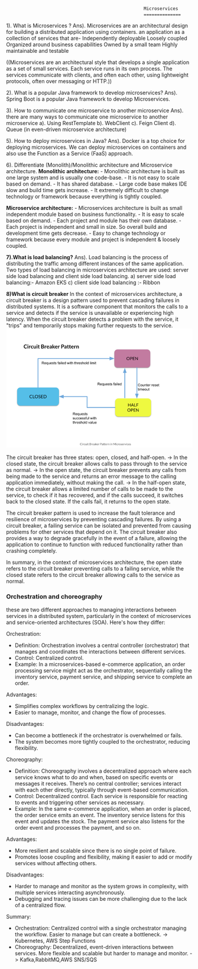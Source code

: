                                                         Microservices
                                                        ==============
1). What is Microservices ?
Ans). Microservices are an architectural design for building a distributed application using containers.
       an application as a collection of services that are-
       Independently deployable
       Loosely coupled
       Organized around business capabilities
       Owned by a small team
       Highly maintainable and testable

 ((Microservices are an architectural style that develops a single application as a set of small services. 
      Each service runs in its own process. The services communicate with clients, and often each other, 
      using lightweight  protocols, often over messaging or HTTP.))
                                                 
2). What is a popular Java framework to develop microservices?
Ans). Spring Boot is a popular Java framework to develop Microservices.   

3). How to communicate one microservice to another microservice
Ans). there are many ways to communicate one microservice to another microservice
     a). Using RestTemplate
     b). WebClient
     c). Feign Client
     d). Queue (in even-driven microservice architecture)
     

5). How to deploy microservices in Java?
Ans). Docker is a top choice for deploying microservices. We can deploy microservices on containers and 
also use the Function as a Service (FaaS) approach.

6). Differentiate (Monolith)/Monolithic architecture and Microservice architecture.
 **Monolithic architecture:** 
                    - Monolithic architecture is built as one large system and is usually one code-base.
                    - It is not easy to scale based on demand.
                    - It has shared database. 
                    - Large code base makes IDE slow and build time gets increase.
                    - It extremely difficult to change technology or framework because everything is tightly coupled.
                    
 **Microservice architecture:**
                    - Microservices architecture is built as small independent module based on business functionality.
                    - It is easy to scale based on demand.
                    - Each project and module has their own database.
                    - Each project is independent and small in size. So overall build and development time gets decrease.
                    - Easy to change technology or framework because every module and project is independent & loosely coupled.
                    
**7).What is load balancing?**
Ans). Load balancing is the process of distributing the traffic among different instances of the same application. 
Two types of load balancing in microservices architecture are used: server side load balancing and client side load balancing.
      a) server side load balancing:- Amazon EKS 
      c) client side load balancing :- Ribbon

**8)What is circuit breaker**
In the context of microservices architecture, a circuit breaker is a design pattern used to prevent cascading failures in distributed systems. 
It is a software component that monitors the calls to a service and detects if the service is unavailable or experiencing high latency. 
When the circuit breaker detects a problem with the service, it "trips" and temporarily stops making further requests to the service.
![img_6.png](images%2Fimg_6.png)

The circuit breaker has three states: open, closed, and half-open. 
-> In the closed state, the circuit breaker allows calls to pass through to the service as normal. 
-> In the open state, the circuit breaker prevents any calls from being made to the service and returns an error message 
to the calling application immediately, without making the call.
-> In the half-open state, the circuit breaker allows a limited number of calls to be made to the service, to check if it has recovered, 
and if the calls succeed, it switches back to the closed state. If the calls fail, it returns to the open state.

The circuit breaker pattern is used to increase the fault tolerance and resilience of microservices by preventing cascading failures. 
By using a circuit breaker, a failing service can be isolated and prevented from causing problems for other services that depend on it.
The circuit breaker also provides a way to degrade gracefully in the event of a failure, allowing the application to continue
to function with reduced functionality rather than crashing completely.

In summary, in the context of microservices architecture, the open state refers to the circuit breaker preventing calls to a failing service,
while the closed state refers to the circuit breaker allowing calls to the service as normal.

### Orchestration and choreography 
these are two different approaches to managing interactions between services in a distributed system, particularly in the context of microservices and service-oriented architectures (SOA). Here's how they differ:

Orchestration:
* Definition: Orchestration involves a central controller (orchestrator) that manages and coordinates the interactions between different services.
* Control: Centralized control. 
* Example: In a microservices-based e-commerce application, an order processing service might act as the orchestrator,
   sequentially calling the inventory service, payment service, and shipping service to complete an order.

Advantages:
* Simplifies complex workflows by centralizing the logic.
* Easier to manage, monitor, and change the flow of processes.

Disadvantages:
* Can become a bottleneck if the orchestrator is overwhelmed or fails.
* The system becomes more tightly coupled to the orchestrator, reducing flexibility.

Choreography:
* Definition: Choreography involves a decentralized approach where each service knows what to do and when,
  based on specific events or messages it receives. There’s no central controller; services interact with each other directly,
  typically through event-based communication.
* Control: Decentralized control. Each service is responsible for reacting to events and triggering other services as necessary.
* Example: In the same e-commerce application, when an order is placed, the order service emits an event. 
  The inventory service listens for this event and updates the stock. The payment service also listens for the order event and processes the payment,
  and so on.

Advantages:
* More resilient and scalable since there is no single point of failure.
* Promotes loose coupling and flexibility, making it easier to add or modify services without affecting others.

Disadvantages:
* Harder to manage and monitor as the system grows in complexity, with multiple services interacting asynchronously.
* Debugging and tracing issues can be more challenging due to the lack of a centralized flow.

Summary:
* Orchestration: Centralized control with a single orchestrator managing the workflow. Easier to manage but can create a bottleneck.
 -> Kubernetes, AWS Step Functions
* Choreography: Decentralized, event-driven interactions between services. More flexible and scalable but harder to manage and monitor.
 -> Kafka,RabbitMQ,AWS SNS/SQS 
